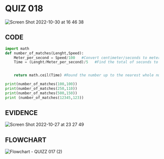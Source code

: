 # QUIZ 018
![Screen Shot 2022-10-30 at 16 46 38](https://user-images.githubusercontent.com/111819437/198867945-cb497537-5092-42cd-b5b4-97c55c7b57cc.png)


## CODE 

```.py
import math
def number_of_matches(Lenght,Speed):
    Meter_per_second = Speed/100   #Convert centimeter/seconds to meter/seconds
    Time = (Lenght/Meter_per_second)/5   #Find the total of seconds to complete the lenght and then divie to discover the number of matches


    return math.ceil(Time) #Round the number up to the nearest whole number

print(number_of_matches(100,100))
print(number_of_matches(250,110))
print(number_of_matches(500,150))
print (number_of_matches(12345,123))
```


## EVIDENCE
![Screen Shot 2022-10-27 at 23 27 49](https://user-images.githubusercontent.com/111819437/198314202-f59721a9-93ba-474e-a059-5ffd2868478e.png)

## FLOWCHART 

![Flowchart - QUIZZ 017 (2)](https://user-images.githubusercontent.com/111819437/198321636-93ae2b93-9605-4d30-b085-d5f54be3346c.png)


